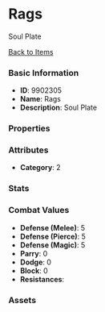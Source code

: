 # Rags

Soul Plate

[Back to Items](../items.md)

### Basic Information

- **ID**: 9902305
- **Name**: Rags
- **Description**: Soul Plate

### Properties


### Attributes

- **Category**: 2

### Stats


### Combat Values

- **Defense (Melee)**: 5
- **Defense (Pierce)**: 5
- **Defense (Magic)**: 5
- **Parry**: 0
- **Dodge**: 0
- **Block**: 0
- **Resistances**: 

### Assets


